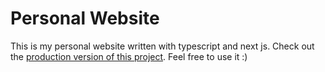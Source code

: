 # Personal Website


This is my personal website written with typescript and next js. Check out the [production version of this project](https://umitde.com). Feel free to use it :)

